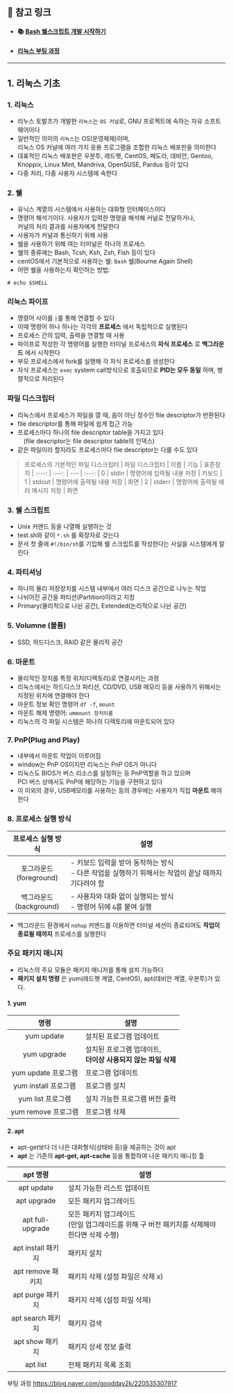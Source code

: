 
## :link: 참고 링크
* #### :books: [Bash 쉘스크립트 개발 시작하기](https://wikidocs.net/book/2370)
<!-- - ℹ️: `CentOS` 6.9 버전, `Ubuntu` 기반의 `Bash` 쉘 사용 -->
* ####  [리눅스 부팅 과정](https://blog.naver.com/goodday2k/220535307917)

---
## 1. 리눅스 기초

### 1. 리눅스
- 리누스 토발즈가 개발한 `리눅스`는 `OS 커널`로, GNU 프로젝트에 속하는 자유 소프트웨어이다
- 일반적인 의미의 `리눅스`는 OS(운영체제)이며, <br>
  리눅스 OS 커널에 여러 가지 응용 프로그램을 조합한 리눅스 배포판을 의미한다
- 대표적인 리눅스 배포판은 우분투, 레드햇, CentOS, 페도라, 데비안, Gentoo, Knoppix, Linux Mint, Mandriva, OpenSUSE, Pardus 등이 있다
- 다중 처리, 다중 사용자 시스템에 속한다


### 2. 쉘
- 유닉스 계열의 시스템에서 사용하는 대화형 인터페이스이다
- 명령어 해석기이다. 사용자가 입력한 명령을 해석해 커널로 전달하거나, <br>
커널의 처리 결과를 사용자에게 전달한다
- 사용자가 커널과 통신하기 위해 사용 
- 쉘을 사용하기 위해 여는 터미널은 하나의 프로세스
- 쉘의 종류에는 Bash, Tcsh, Ksh, Zsh, Fish 등이 있다
- centOS에서 기본적으로 사용하는 쉘: `Bash` 쉘(Bourne Again Shell)
- 어떤 쉘을 사용하는지 확인하는 방법:
```console
# echo $SHELL
```

### 리눅스 파이프
- 명령어 사이를 `|`를 통해 연결할 수 있다
- 이때 명령어 하나 하나는 각각의 **프로세스** 에서 독립적으로 실행된다
- 프로세스 간의 입력, 출력을 연결할 때 사용
- 파이프로 작성한 각 명령어를 실행한 터미널 프로세스의 **자식 프로세스** 로 **백그라운드** 에서 시작한다
- 부모 프로세스에서 fork를 실행해 각 자식 프로세스를 생성한다
- 자식 프로세스는 `exec` system call방식으로 호출되므로 **PID는 모두 동일** 하며, 병렬적으로 처리된다

### 파일 디스크립터

- 리눅스에서 프로세스가 파일을 열 때, 음이 아닌 정수인 file descriptor가 반환된다
- file descriptor를 통해 파일에 쉽게 접근 가능
- 프로세스마다 하나의 file descriptor table을 가지고 있다<br>
  (file descriptor는 file descriptor table의 인덱스)
- 같은 파일이라 할지라도 프로세스마다 file descriptor는 다를 수도 있다

> 프로세스의 기본적인 파일 디스크립터
| 파일 디스크립터 | 이름 | 기능 | 표준장치
| :---: | :---: | --- | :---: 
| 0 | stdin | 명령어에 입력될 내용 저장 | 키보드
| 1 | stdout | 명령어에 출력될 내용 저장 | 화면
| 2 | stderr | 명령어에 출력될 에러 메시지 저장 | 화면




### 3. 쉘 스크립트
- Unix 커맨드 등을 나열해 실행하는 것
- test.sh와 같이 `*.sh` 를 확장자로 갖는다
- 문서 첫 줄에 `#!/bin/sh`를 기입해 쉘 스크립트를 작성한다는 사실을 시스템에게 알린다

### 4. 파티셔닝
- 하나의 물리 저장장치를 시스템 내부에서 여러 디스크 공간으로 나누는 작업
- 나뉘어진 공간을 파티션(Partition)이라고 지칭
- Primary(물리적으로 나뉜 공간), Extended(논리적으로 나뉜 공간)

### 5. Volumne (볼륨)
- SSD, 하드디스크, RAID 같은 물리적 공간

### 6. 마운트
- 물리적인 장치를 특정 위치(디렉토리)로 연결시키는 과정
- 리눅스에서는 하드디스크 파티션, CD/DVD, USB 메모리 등을 사용하기 위해서는<br> 지정된 위치에 연결해야 한다
- 마운트 정보 확인 명령어 `df -f`, `mount`
- 마운트 해제 명령어: `ummount 장치이름` 
- 리눅스의 각 파일 시스템은 하나의 디렉토리에 마운트되어 있다


### 7. PnP(Plug and Play)
- 내부에서 마운트 작업이 이루어짐
- window는 PnP OS이지만 리눅스는 PnP OS가 아니다
- 리눅스도 BIOS가 버스 리소스를 설정하는 등 PnP역할을 하고 있으며<br>
PCI 버스 상에서도 PnP에 해당하는 기능을 구현하고 있다
- 이 이외의 경우, USB메모리를 사용하는 등의 경우에는 사용자가 직접 **마운트** 해야 한다

### 8. 프로세스 실행 방식

| 프로세스 실행 방식 | 설명 | 
| :---: | --- |
| 포그라운드<br>(foreground) | - 키보드 입력을 받아 동작하는 방식 <br> - 다른 작업을 실행하기 위해서는 작업이 끝날 때까지 기다려야 함 |
| 백그라운드<br>(background) | - 사용자와 대화 없이 실행되는 방식 <br> - 명령어 뒤에 `&`를 붙여 실행 <br>|

- 백그라운드 환경에서 `nohup` 커맨드를 이용하면 터미널 세션이 종료되어도 **작업이 종료될 때까지** 프로세스를 실행한다

### 주요 패키지 매니지
- 리눅스의 주요 모듈은 패키지 매니저를 통해 설치 가능하다
- **패키지 설치 명령** 은 yum(레드햇 계열, CentOS), apt(데비안 계열, 우분투)가 있다.

#### 1. yum 

| 명령 | 설명 |
| :---: |---|
| yum update | 설치된 프로그램 업데이트 | 
| yum upgrade | 설치된 프로그램 업데이트, <br> **더이상 사용되지 않는 파일 삭제** | 
| yum update 프로그램 | 프로그램 업데이트 | 
| yum install 프로그램 | 프로그램 설치 |
| yum list 프로그램 | 설치 가능한 프로그램 버전 출력 |
| yum remove 프로그램 | 프로그램 삭제  | 

#### 2. apt
- apt-get보다 더 나은 대화형식(상태바 등)을 제공하는 것이 apt
- **apt** 는 기존의 **apt-get, apt-cache** 등을 통합하여 나온 패키지 매니징 툴

| apt 명령 | 설명 |
| :---: | --- |
| apt update | 설치 가능한 리스트 업데이트 | 
| apt upgrade | 모든 패키지 업그레이드 | 
| apt full-upgrade | 모든 패키지 업그레이드<br>(만일 업그레이드를 위해 구 버전 패키지를 삭제해야 한다면 삭제 수행) | 
| apt install 패키지 | 패키지 설치 | 
| apt remove 패키지 | 패키지 삭제 (설정 파일은 삭제 x) | 
| apt purge 패키지 | 패키지 삭제 (설정 파일 삭제) | 
| apt search 패키지 | 패키지 검색 |
| apt show 패키지| 패키지 상세 정보 출력 |
| apt list | 전체 패키지 목록 조회 |


부팅 과정
https://blog.naver.com/goodday2k/220535307917
